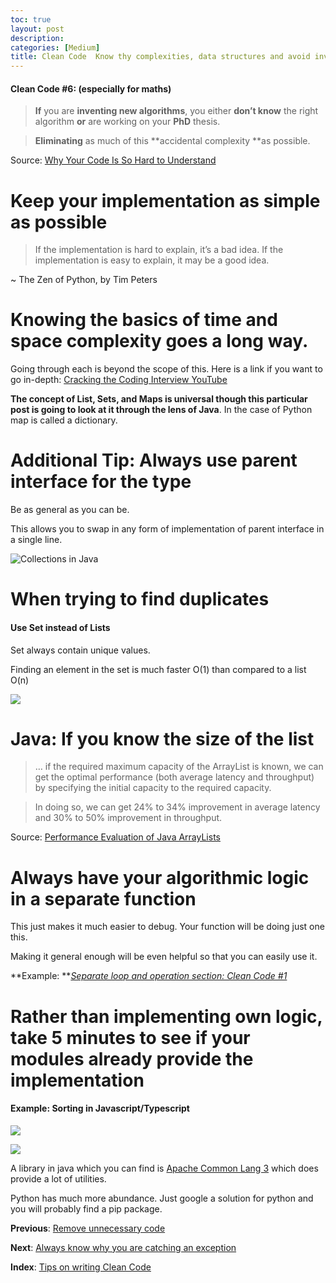 ```yaml
---
toc: true
layout: post
description: 
categories: [Medium]
title: Clean Code  Know thy complexities, data structures and avoid inventing algorithms (especially for…
---
```


#### Clean Code #6: (especially for maths)

> **If** you are **inventing new algorithms**, you either **don’t know** the right algorithm **or** are working on your **PhD** thesis.

> **Eliminating** as much of this **accidental complexity **as possible.

Source: [Why Your Code Is So Hard to Understand](https://www.codeproject.com/Articles/838973/Why-Your-Code-Is-So-Hard-to-Understand)

# Keep your implementation as simple as possible

> If the implementation is hard to explain, it’s a bad idea.
> If the implementation is easy to explain, it may be a good idea.

~ The Zen of Python, by Tim Peters

# Knowing the basics of time and space complexity goes a long way.

Going through each is beyond the scope of this. Here is a link if you want to go in-depth: [Cracking the Coding Interview YouTube](https://www.youtube.com/playlist?list=PLX6IKgS15Ue02WDPRCmYKuZicQHit9kFt)

**The concept of List, Sets, and Maps is universal though this particular post is going to look at it through the lens of Java**. In the case of Python map is called a dictionary.

# Additional Tip: Always use parent interface for the type

Be as general as you can be.

This allows you to swap in any form of implementation of parent interface in a single line.

![[Collections in Java](https://www.javatpoint.com/collections-in-java)](https://cdn-images-1.medium.com/max/2808/1*M2J_YiubLnrId8k23GiNyA.png)

# When trying to find duplicates

#### Use Set instead of Lists

Set always contain unique values.

Finding an element in the set is much faster O(1) than compared to a list O(n)

![](https://cdn-images-1.medium.com/max/2880/1*HVkmS59kcy7lkvkWSoZNhg.png)

# Java: If you know the size of the list

> … if the required maximum capacity of the ArrayList is known, we can get the optimal performance (both average latency and throughput) by specifying the initial capacity to the required capacity.

> In doing so, we can get 24% to 34% improvement in average latency and 30% to 50% improvement in throughput.

Source: [Performance Evaluation of Java ArrayLists](https://dzone.com/articles/performance-evaluation-of-java-arraylist)

# Always have your algorithmic logic in a separate function

This just makes it much easier to debug. Your function will be doing just one this.

Making it general enough will be even helpful so that you can easily use it.

**Example: **[_Separate loop and operation section: Clean Code #1_](https://medium.com/@ankushchoubey/clean-code-1-flat-is-better-than-nested-leave-when-not-okay-c09ba74090ef)

# Rather than implementing own logic, take 5 minutes to see if your modules already provide the implementation

#### Example: Sorting in Javascript/Typescript

![](https://cdn-images-1.medium.com/max/2668/1*UoB_nYYPlLWGY14bNEs2IQ.png)

![](https://cdn-images-1.medium.com/max/2704/1*BS7jYfKY4DhpY-cLuGULHw.png)

A library in java which you can find is [Apache Common Lang 3](https://www.baeldung.com/java-commons-lang-3) which does provide a lot of utilities.

Python has much more abundance. Just google a solution for python and you will probably find a pip package.

**Previous**: [Remove unnecessary code](https://medium.com/p/c477707e5be1)

**Next**: [Always know why you are catching an exception](https://medium.com/p/a7bca1e66d9e)

**Index**: [Tips on writing Clean Code](https://medium.com/p/30d717f32ae4)